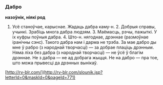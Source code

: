 ### Дабро
**назоўнік, ніякі род**

1. Усё станоўчае, карыснае. Жадаць дабра каму-н. 2. Добрыя справы, учынкі. Зрабіць многа дабра людзям. 3. Маёмасць, рэчы, пажыткі. У іх куфры поўныя дабра. 4. Што-н. нягоднае, дрэннае (размоўнае іранічны сэнс). Такого дабра нам і дарма не трэба. За мае дабро ды мне ў рабро (з народнай творчасці) — за добрае плаціць дрэнным. Няма ліха без дабра (з народнай творчасці) — не ўсё ў благім дрэннае. Не з дабра — не ад добрага жыцця. Не на дабро — пра тое, што можа прывесці да дрэнных вынікаў.

<a rel="author">[http://rv-blr.com/](http://rv-blr.com/slounik.jsp?letterId=0&maskId=0&pageId=771)</a>
